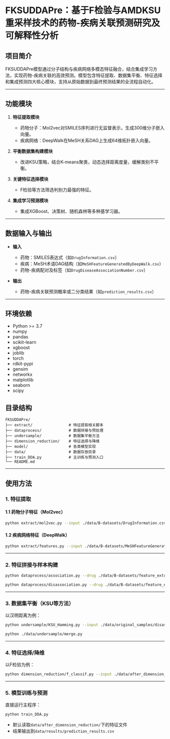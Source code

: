 # FKSUDDAPre：基于F检验与AMDKSU重采样技术的药物-疾病关联预测研究及可解释性分析

## 项目简介
FKSUDDAPre模型通过分子结构与疾病网络多模态特征融合，结合集成学习方法，实现药物-疾病关联的高效预测。模型包含特征提取、数据集平衡、特征选择和集成预测四大核心模块，支持从原始数据到最终预测结果的全流程自动化。

---

## 功能模块
1. **特征提取模块**  
   - 药物分子：Mol2vec对SMILES序列进行无监督表示，生成300维分子嵌入向量。
   - 疾病网络：DeepWalk在MeSH关系DAG上生成64维拓扑嵌入向量。

2. **平衡数据集构建模块**  
   - 改进KSU策略，结合K-means聚类，动态选择距离度量，缓解类别不平衡。

3. **关键特征选择模块**  
   - F检验等方法筛选判别力最强的特征。

4. **集成学习预测模块**  
   - 集成XGBoost、决策树、随机森林等多种基学习器。

---

## 数据输入与输出
- **输入**  
  - 药物：SMILES表达式（如`DrugInformation.csv`）
  - 疾病：MeSH术语DAG结构（如`MeSHFeatureGeneratedByDeepWalk.csv`）
  - 药物-疾病配对及标签（如`DrugDiseaseAssociationNumber.csv`）

- **输出**  
  - 药物-疾病关联预测概率或二分类结果（如`prediction_results.csv`）

---

## 环境依赖
- Python >= 3.7
- numpy
- pandas
- scikit-learn
- xgboost
- joblib
- torch
- rdkit-pypi
- gensim
- networkx
- matplotlib
- seaborn
- scipy


## 目录结构
```
FKSUDDAPre/
├── extract/                # 特征提取相关脚本
├── dataprocess/            # 数据拼接与预处理
├── undersample/            # 数据集平衡方法
├── dimension_reduction/    # 特征选择与降维
├── model/                  # 各类模型实现
├── data/                   # 数据存放目录
├── train_DDA.py            # 主训练与预测入口
└── README.md
```

---

## 使用方法

### 1. 特征提取
#### 1.1 药物分子特征（Mol2vec）
```bash
python extract/mol2vec.py --input ./data/B-datasets/DrugInformation.csv --output ./data/B-datasets/feature_extraction/Drug_mol2vec.csv
```

#### 1.2 疾病网络特征（DeepWalk）
```bash
python extract/features.py --input ./data/B-datasets/MeSHFeatureGeneratedByDeepWalk.csv --output ./data/B-datasets/feature_extraction/NEWDiseaseFeature.csv
```

---

### 2. 特征拼接与样本构建
```bash
python dataprocess/association.py --drug ./data/B-datasets/feature_extraction/Drug_mol2vec.csv --disease ./data/B-datasets/feature_extraction/NEWDiseaseFeature.csv --pairs ./data/B-datasets/DrugDiseaseAssociationNumber.csv --output ./data/original_samples/association.csv
```
```bash
python dataprocess/disassociation.py --drug ./data/B-datasets/feature_extraction/Drug_mol2vec.csv --disease ./data/B-datasets/feature_extraction/NEWDiseaseFeature.csv --pairs ./data/B-datasets/DrugDiseasedisAssociationNumber.csv --output ./data/original_samples/disassociation.csv
```
---

### 3. 数据集平衡（KSU等方法）
以汉明距离为例：
```bash
python undersample/KSU_Hamming.py --input ./data/original_samples/disassociation.csv --output ./data/undersample/disAssociaton/diaKSU_Hamming.csv
```
```bash
python ./data/undersample/merge.py 
```
---

### 4. 特征选择/降维
以F检验为例：
```bash
python dimension_reduction/f_classif.py --input ./data/after_dimension_reduction/KSU_Hamming.csv --output ./data/after_dimension_reduction/140/f_classif_KSU_Hamming140.csv
```

---
### 5. 模型训练与预测
直接运行主程序：
```bash
python train_DDA.py
```
- 默认读取`data/after_dimension_reduction/`下的特征文件
- 结果输出到`data/results/prediction_results.csv`

